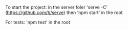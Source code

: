 To start the project:
  in the server foler 'serve -C' (https://github.com/tj/serve)
  then 'npm start' in the root

For tests:
  'npm test' in the root